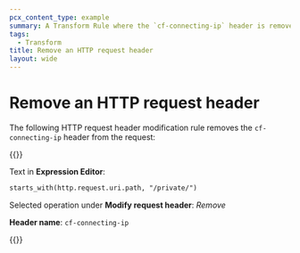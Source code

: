```yaml
---
pcx_content_type: example
summary: A Transform Rule where the `cf-connecting-ip` header is removed from the request.
tags:
  - Transform
title: Remove an HTTP request header
layout: wide
---
```


# Remove an HTTP request header

The following HTTP request header modification rule removes the `cf-connecting-ip` header from the request:

{{<example>}}

Text in **Expression Editor**:

```txt
starts_with(http.request.uri.path, "/private/")
```

Selected operation under **Modify request header**: _Remove_

**Header name**: `cf-connecting-ip`

{{</example>}}
